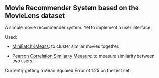 ## Movie Recommender System based on the MovieLens dataset

A simple movie recommender system. Yet to implement a user interface.

Used:

* [MiniBatchKMeans](http://scikit-learn.org/stable/modules/generated/sklearn.cluster.MiniBatchKMeans.html): to cluster similar movies together. 

* [Pearson Correlation Similarity Measure](http://en.wikipedia.org/wiki/Pearson_product-moment_correlation_coefficient): to measure similarity between two users. 

Currently getting a Mean Squared Error of 1.25 on the test set.
